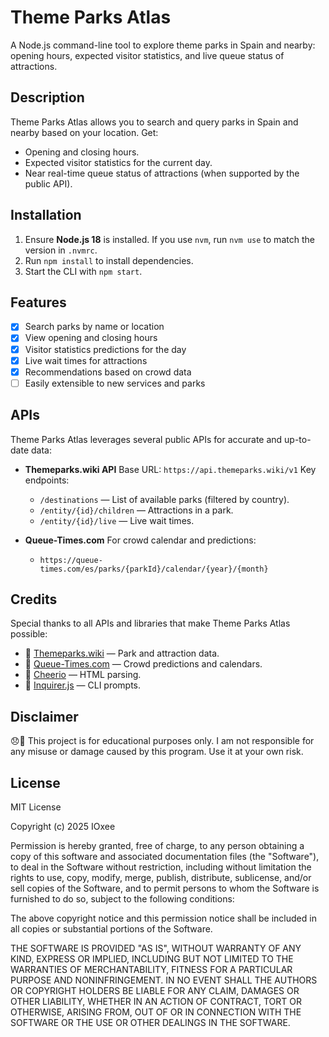 <!-- <p align="center">
  <img src="https://github.com/IOxee/Theme_Parks_Atlas/raw/main/logo.png" alt="Theme Parks Atlas Logo" width="25%">
</p> -->

# Theme Parks Atlas

A Node.js command-line tool to explore theme parks in Spain and nearby: opening hours, expected visitor statistics, and live queue status of attractions.

## Description

Theme Parks Atlas allows you to search and query parks in Spain and nearby based on your location. Get:

* Opening and closing hours.
* Expected visitor statistics for the current day.
* Near real-time queue status of attractions (when supported by the public API).

## Installation

1. Ensure **Node.js 18** is installed. If you use `nvm`, run `nvm use` to match
   the version in `.nvmrc`.
2. Run `npm install` to install dependencies.
3. Start the CLI with `npm start`.

## Features

* [x] Search parks by name or location
* [x] View opening and closing hours
* [x] Visitor statistics predictions for the day
* [x] Live wait times for attractions
* [x] Recommendations based on crowd data
* [ ] Easily extensible to new services and parks

## APIs

Theme Parks Atlas leverages several public APIs for accurate and up-to-date data:

* **Themeparks.wiki API**
  Base URL: `https://api.themeparks.wiki/v1`
  Key endpoints:

  * `/destinations` — List of available parks (filtered by country).
  * `/entity/{id}/children` — Attractions in a park.
  * `/entity/{id}/live` — Live wait times.

* **Queue-Times.com**
  For crowd calendar and predictions:

  * `https://queue-times.com/es/parks/{parkId}/calendar/{year}/{month}`

## Credits

Special thanks to all APIs and libraries that make Theme Parks Atlas possible:

* 🙌 [Themeparks.wiki](https://themeparks.wiki/) — Park and attraction data.
* 🙌 [Queue-Times.com](https://queue-times.com/) — Crowd predictions and calendars.
* 🙌 [Cheerio](https://cheerio.js.org/) — HTML parsing.
* 🙌 [Inquirer.js](https://github.com/SBoudrias/Inquirer.js/) — CLI prompts.

## Disclaimer

😞🙏 This project is for educational purposes only. I am not responsible for any misuse or damage caused by this program. Use it at your own risk.

## License
MIT License

Copyright (c) 2025 IOxee

Permission is hereby granted, free of charge, to any person obtaining a copy
of this software and associated documentation files (the "Software"), to deal
in the Software without restriction, including without limitation the rights
to use, copy, modify, merge, publish, distribute, sublicense, and/or sell
copies of the Software, and to permit persons to whom the Software is
furnished to do so, subject to the following conditions:

The above copyright notice and this permission notice shall be included in all
copies or substantial portions of the Software.

THE SOFTWARE IS PROVIDED "AS IS", WITHOUT WARRANTY OF ANY KIND, EXPRESS OR
IMPLIED, INCLUDING BUT NOT LIMITED TO THE WARRANTIES OF MERCHANTABILITY,
FITNESS FOR A PARTICULAR PURPOSE AND NONINFRINGEMENT. IN NO EVENT SHALL THE
AUTHORS OR COPYRIGHT HOLDERS BE LIABLE FOR ANY CLAIM, DAMAGES OR OTHER
LIABILITY, WHETHER IN AN ACTION OF CONTRACT, TORT OR OTHERWISE, ARISING FROM,
OUT OF OR IN CONNECTION WITH THE SOFTWARE OR THE USE OR OTHER DEALINGS IN THE
SOFTWARE.
